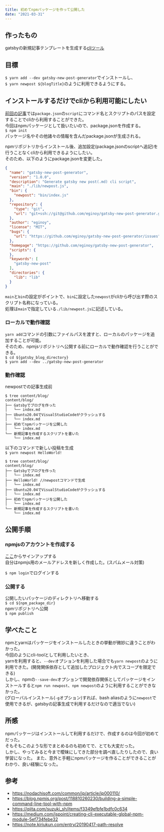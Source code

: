 ```yaml
---
title: 初めてnpmパッケージを作って公開した
date: "2021-03-31"
---
```

## 作ったもの
gatsbyの新規記事テンプレートを生成する[cliツール](https://github.com/eginoy/gatsby_new_post_script)

## 目標
`$ yarn add --dev gatsby-new-post-generator`でインストールし、  
`$ yarn newpost ${blogTitle}`のように利用できるようにする。  

## インストールするだけでcliから利用可能にしたい
[前回の記事](https://eginoy.github.io/%E6%96%B0%E8%A6%8F%E8%A8%98%E4%BA%8B%E3%82%92%E4%BD%9C%E6%88%90%E3%81%99%E3%82%8B%E3%82%B9%E3%82%AF%E3%83%AA%E3%83%97%E3%83%88%E3%82%92%E6%9B%B8%E3%81%84%E3%81%9F/)では`package.json`の`script`にコマンド名とスクリプトのパスを設定することでcliから利用することができた。  
今回はnpmパッケージとして扱いたいので、package.jsonを作成する。  
`$ npm init`  
パッケージ名やその他諸々の情報を含んだpackage.jsonが生成される。  

npmリポジトリからインストール後、追加設定(package.jsonのscriptへ追記)を行うことなくcliから利用できるようにしたい。  
そのため、以下のようにpackage.jsonを変更した。
```json
{
  "name": "gatsby-new-post-generator",
  "version": "1.0.0",
  "description": "Generate gatsby new post(.md) cli script",
  "main": "./lib/newpost.js",
  "bin": {
    "newpost": "bin/index.js"
  },
  "repository": {
    "type": "git",
    "url": "git+ssh://git@github.com/eginoy/gatsby-new-post-generator.git"
  },
  "author": "eginoy",
  "license": "MIT",
  "bugs": {
    "url": "https://github.com/eginoy/gatsby-new-post-generator/issues"
  },
  "homepage": "https://github.com/eginoy/gatsby-new-post-generator",
  "scripts": {
  },
  "keywords": [
    "gatsby-new-post"
  ],
  "directories": {
    "lib": "lib"
  }
}
```
`main`と`bin`の設定がポイントで、`bin`に設定した`newpost`がcliから呼び出す際のスクリプト名称になっている。  
処理は`main`で指定している`./lib/newpost.js`に記述している。  

### ローカルで動作確認
`yarn add`コマンドの引数にファイルパスを渡すと、ローカルのパッケージを追加することが可能。  
そのため、npmjsリポジトリへ公開する前にローカルで動作確認を行うことができる。  
`$ cd ${gatsby_blog_directory}`  
`$ yarn add --dev ../gatsby-new-post-generator`  

### 動作確認
newpostでの記事生成前
```
$ tree content/blog/
content/blog/
├── Gatsbyでブログを作った
│   └── index.md
├── Ubuntu20.04でVisualStudioCodeがクラッシュする
│   └── index.md
├── 初めてnpmパッケージを公開した
│   └── index.md
└── 新規記事を作成するスクリプトを書いた
    └── index.md
```

以下のコマンドで新しい投稿を生成  
`$ yarn newpost HelloWorld!`
```
$ tree content/blog/
content/blog/
├── Gatsbyでブログを作った
│   └── index.md
├── HelloWorld! //newpostコマンドで生成
│   └── index.md
├── Ubuntu20.04でVisualStudioCodeがクラッシュする
│   └── index.md
├── 初めてnpmパッケージを公開した
│   └── index.md
└── 新規記事を作成するスクリプトを書いた
    └── index.md
```

## 公開手順
### npmjsのアカウントを作成する
[ここ](https://www.npmjs.com/signup)からサインアップする  
自分はnpmjs用のメールアドレスを新しく作成した。(スパムメール対策)  

`$ npm login`でログインする

### 公開する
公開したいパッケージのディレクトリへ移動する  
`$ cd ${npm_package_dir}`  
npmリポジトリへ公開  
`$ npm publish`

## 学べたこと
npmとyarnはパッケージをインストールしたときの挙動が微妙に違うことがわかった。  
今回のようにcli-toolとして利用したいとき、  
yarnを利用すると、`--dev`オプションを利用した場合でも`yarn newpost`のように利用できた。(開発関係依存として追加したプロジェクト内でスコープを限定できる)  
しかし、npmの`--save-dev`オプションで開発依存関係としてパッケージをインストールすると`npm run newpost`、`npm newpost`のように利用することができなかった。  
(グローバルインストール(`-g`オプション)すれば、bash aliasのように`newpost`で使用できるが、gatsbyの記事生成で利用するだけなので適当でない)

## 所感
npmパッケージはインストールして利用するだけで、作成するのは今回が初めてだった。  
そもそもこのような形でまとめるのも初めてで、とても大変だった。  
しかし、やってみると今まで曖昧にしてきた部分を調べ直したりしたので、良い学習になった。
また、意外と手軽にnpmパッケージを作ることができることがわかり、良い経験になった。

## 参考
 - https://nodachisoft.com/common/jp/article/jp000110/
 - https://blog.npmjs.org/post/118810260230/building-a-simple-command-line-tool-with-npm
 - https://qiita.com/suzuki_sh/items/f3349efbfe1bdfc0c634
 - https://medium.com/jspoint/creating-cli-executable-global-npm-module-5ef734febe32
 - https://note.kiriukun.com/entry/20190417-path-resolve